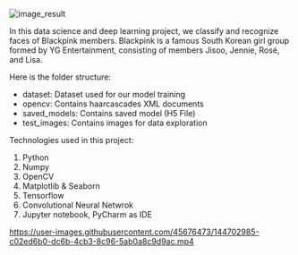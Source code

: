 ![image_result](https://user-images.githubusercontent.com/45676473/144703523-2f3be638-cad0-4ed0-9616-70e3dae0dc36.png)

In this data science and deep learning project, we classify and recognize faces of Blackpink members. Blackpink is a famous South Korean girl group formed by YG Entertainment, consisting of members Jisoo, Jennie, Rosé, and Lisa.

Here is the folder structure:

- dataset: Dataset used for our model training
- opencv: Contains haarcascades XML documents
- saved_models: Contains saved model (H5 File)
- test_images: Contains images for data exploration

Technologies used in this project:
1. Python
2. Numpy 
3. OpenCV
4. Matplotlib & Seaborn
5. Tensorflow
6. Convolutional Neural Netwrok
7. Jupyter notebook, PyCharm as IDE


https://user-images.githubusercontent.com/45676473/144702985-c02ed6b0-dc6b-4cb3-8c96-5ab0a8c9d9ac.mp4

